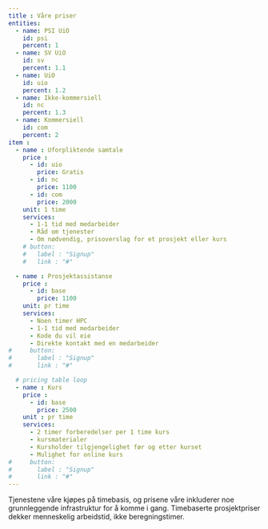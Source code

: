 ```yaml
---
title : Våre priser
entities:
  - name: PSI UiO
    id: psi
    percent: 1
  - name: SV UiO
    id: sv
    percent: 1.1
  - name: UiO
    id: uio
    percent: 1.2
  - name: Ikke-kommersiell
    id: nc
    percent: 1.3
  - name: Kommersiell
    id: com
    percent: 2
item :
  - name : Uforpliktende samtale
    price :
      - id: uio
        price: Gratis
      - id: nc
        price: 1100
      - id: com
        price: 2000
    unit: 1 time
    services:
      - 1-1 tid med medarbeider
      - Råd om tjenester
      - Om nødvendig, prisoverslag for et prosjekt eller kurs
    # button:
    #   label : "Signup"
    #   link : "#"

  - name : Prosjektassistanse
    price :
      - id: base
        price: 1100
    unit: pr time
    services:
      - Noen timer HPC
      - 1-1 tid med medarbeider
      - Kode du vil eie
      - Direkte kontakt med en medarbeider
#     button:
#       label : "Signup"
#       link : "#"

  # pricing table loop
  - name : Kurs
    price :
      - id: base
        price: 2500
    unit : pr time
    services:
      - 2 timer forberedelser per 1 time kurs
      - kursmaterialer
      - Kursholder tilgjengelighet før og etter kurset
      - Mulighet for online kurs
#     button:
#       label : "Signup"
#       link : "#"
---
```


Tjenestene våre kjøpes på timebasis, og prisene våre inkluderer noe grunnleggende infrastruktur for å komme i gang.
Timebaserte prosjektpriser dekker menneskelig arbeidstid, ikke beregningstimer.

